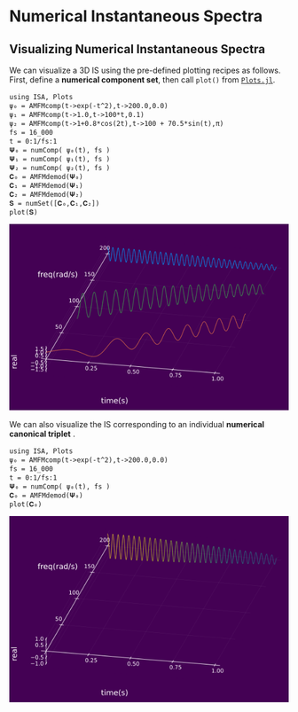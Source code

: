 # Numerical Instantaneous Spectra

## Visualizing Numerical Instantaneous Spectra

We can visualize a 3D IS using the pre-defined plotting recipes as follows. First, define a **numerical component set**, then  call `plot()` from [`Plots.jl`](http://docs.juliaplots.org/latest/).
```@julia
using ISA, Plots
ψ₀ = AMFMcomp(t->exp(-t^2),t->200.0,0.0)
ψ₁ = AMFMcomp(t->1.0,t->100*t,0.1)
ψ₂ = AMFMcomp(t->1+0.8*cos(2t),t->100 + 70.5*sin(t),π)
fs = 16_000
t = 0:1/fs:1
𝚿₀ = numComp( ψ₀(t), fs )
𝚿₁ = numComp( ψ₁(t), fs )
𝚿₂ = numComp( ψ₂(t), fs )
𝐂₀ = AMFMdemod(𝚿₀)
𝐂₁ = AMFMdemod(𝚿₁)
𝐂₂ = AMFMdemod(𝚿₂)
𝐒 = numSet([𝐂₀,𝐂₁,𝐂₂])
plot(𝐒)
```
![](https://raw.githubusercontent.com/NMSU-ISA/ISA/master/docs/src/assets/IS_num_spectra1.png)


We can also visualize the IS corresponding to an individual **numerical canonical triplet** .
 ```@julia
using ISA, Plots
ψ₀ = AMFMcomp(t->exp(-t^2),t->200.0,0.0)
fs = 16_000
t = 0:1/fs:1
𝚿₀ = numComp( ψ₀(t), fs )
𝐂₀ = AMFMdemod(𝚿₀)
plot(𝐂₀)
```
![](https://raw.githubusercontent.com/NMSU-ISA/ISA/master/docs/src/assets/IS_num_triplet1.png)
